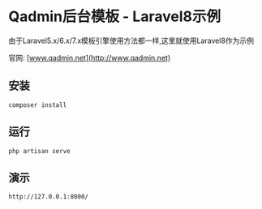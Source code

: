 # Qadmin后台模板 - Laravel8示例

由于Laravel5.x/6.x/7.x模板引擎使用方法都一样,这里就使用Laravel8作为示例		

官网: [www.qadmin.net](http://www.qadmin.net)

## 安装

```angular2html
composer install
```

## 运行

```angular2html
php artisan serve
```


## 演示

```angular2html
http://127.0.0.1:8000/
```
